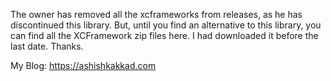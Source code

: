 The owner has removed all the xcframeworks from releases, as he has discontinued this library. But, until you find an alternative to this library, you can find all the XCFramework zip files here. I had downloaded it before the last date. Thanks.

My Blog: https://ashishkakkad.com
